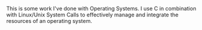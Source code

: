 This is some work I've done with Operating Systems. I use C in combination with Linux/Unix System Calls to effectively manage and integrate the resources of an operating system.
